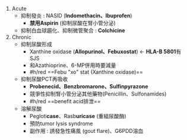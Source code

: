 1. Acute 
	- 抑制發炎 : NASID (**Indomethacin、Ibuprofen**)
		- **禁用Aspirin** (抑制尿酸在腎小管分泌)
	- 抑制白血球趨化、抑制微管聚合 : **Colchicine**
2. Chronic
	- 抑制尿酸形成
		- Xanthine oxidase (**Allopurinol、Febuxostat**) <- **HLA-B 5801**有SJS
		- 和Azathioprine、6-MP併用時要減量
		- #h/red ==Febu "xo" stat (Xanthine oxidase)==
	- 抑制尿酸PCT再吸收
		- **Probenecid、Benzbromarone、Sulfinpyrazone**
		- 競爭性抑制腎小管分泌其他藥物(Penicillin、Sulfonamides)
		- #h/red ==benefit acid排泄==
	- 溶解尿酸
		- Pegloti**case**、Rasb**uricase** (重組尿酸酶)
		- 預防tumor lysis syndrome
		- 副作用 : 誘發急性痛風 (gout flare)、G6PDD溶血